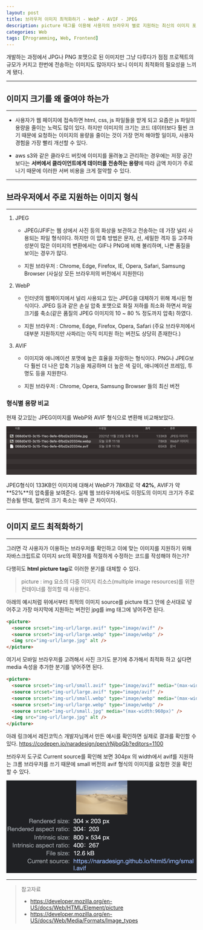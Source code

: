 ```yaml
---
layout: post
title: 브라우저 이미지 최적화하기 - WebP - AVIF - JPEG
description: picture 태그를 이용해 사용자의 브라우저 별로 지원하는 최신의 이미지 포맷 기술에 해당하는 이미지만 제공하여 요청 크기를 줄이고 서버를 절약해보자
categories: Web
tags: [Programming, Web, Frontend]
---
```


개발하는 과정에서 JPG나 PNG 포맷으로 된 이미지만 그냥 다루다가 점점 프로젝트의 규모가 커지고 한번에 전송하는 이미지도 많아지다 보니 이미지 최적화의 필요성을 느끼게 됐다.

---

## 이미지 크기를 왜 줄여야 하는가

---

- 사용자가 웹 페이지에 접속하면 html, css, js 파일들을 받게 되고 요즘은 js 파일의 용량을 줄이는 노력도 많이 있다. 하지만 이미지의 크기는 코드 데이터보다 훨씬 크기 때문에 요청하는 이미지의 용량을 줄이는 것이 가장 먼저 해야할 일이자, 사용자 경험을 가장 빨리 개선할 수 있다.

- aws s3와 같은 클라우드 버킷에 이미지를 올려놓고 관리하는 경우에는 저장 공간보다는 **서버에서 클라이언트에게 데이터를 전송하는 용량**에 따라 금액 차이가 주로 나기 때문에 이러한 서버 비용을 크게 절약할 수 있다.

---

## 브라우저에서 주로 지원하는 이미지 형식

---

1. JPEG

   - JPEG/JFIF는 웹 상에서 사진 등의 화상을 보관하고 전송하는 데 가장 널리 사용되는 파일 형식이다. 하지만 이 압축 방법은 문자, 선, 세밀한 격자 등 고주파 성분이 많은 이미지의 변환에서는 GIF나 PNG에 비해 불리하며, 나쁜 품질을 보이는 경우가 많다.

   - 지원 브라우저 : Chrome, Edge, Firefox, IE, Opera, Safari, Samsung Browser (사실상 모든 브라우저의 버전에서 지원한다)

2. WebP

   - 인터넷의 웹페이지에서 널리 사용되고 있는 JPEG을 대체하기 위해 제시된 형식이다. JPEG 등과 같은 손실 압축 포맷으로 화질 저하를 최소화 하면서 파일 크기를 축소(같은 품질의 JPEG 이미지의 10 ~ 80 % 정도까지 압축) 하였다.

   - 지원 브라우저 : Chrome, Edge, Firefox, Opera, Safari (주요 브라우저에서 대부분 지원하지만 사파리는 아직 미지원 하는 버전도 상당히 존재한다.)

3. AVIF

   - 이미지와 애니메이션 포맷에 높은 효율을 자랑하는 형식이다. PNG나 JPEG보다 훨씬 더 나은 압축 기능을 제공하며 더 높은 색 깊이, 애니메이션 프레임, 투명도 등을 지원한다.

   - 지원 브라우저 : Chrome, Opera, Samsung Browser 들의 최신 버전

### 형식별 용량 비교

현재 갖고있는 JPEG이미지를 WebP와 AVIF 형식으로 변환해 비교해보았다.

![capture](/assets/images/posts/2021-11-26/size-compare.png)

JPEG형식이 133KB인 이미지에 대해서 WebP가 78KB로 약 **42%**, AVIF가 약 **52%**의 압축률을 보여준다. 실제 웹 브라우저에서도 이정도의 이미지 크기가 주로 전송될 텐데, 절반의 크기 축소는 매우 큰 차이이다.

---

## 이미지 로드 최적화하기

---

그러면 각 사용자가 이용하는 브라우저를 확인하고 이에 맞는 이미지를 지원하기 위해 자바스크립트로 이미지 src의 확장자를 적절하게 수정하는 코드를 작성해야 하는가?

다행히도 **html picture tag**로 이러한 분기를 대체할 수 있다.

> picture : img 요소의 다중 이미지 리소스(multiple image resources)를 위한 컨테이너를 정의할 때 사용한다.

아래의 예시처럼 위에서부터 최적의 이미지 source를 picture 태그 안에 순서대로 넣어주고 가장 마지막에 지원하는 버전인 jpg를 img 태그에 넣어주면 된다.

```html
<picture>
  <source srcset="img-url/large.avif" type="image/avif" />
  <source srcset="img-url/large.webp" type="image/webp" />
  <img src="img-url/large.jpg" alt />
</picture>
```

여기서 모바일 브라우저를 고려해서 사진 크기도 분기에 추가해서 최적화 하고 싶다면 media 속성을 추가한 분기를 넣어주면 된다.

```html
<picture>
  <source srcset="img-url/small.avif" type="image/avif" media="(max-width:960px)" />
  <source srcset="img-url/large.avif" type="image/avif" />
  <source srcset="img-url/small.webp" type="image/webp" media="(max-width:960px)" />
  <source srcset="img-url/large.webp" type="image/webp" />
  <source srcset="img-url/small.jpg" media="(max-width:960px)" />
  <img src="img-url/large.jpg" alt />
</picture>
```

아래 링크에서 레진코믹스 개발자님께서 만든 예시를 확인하면 실제로 결과를 확인할 수 있다.
<https://codepen.io/naradesign/pen/rNjbqGb?editors=1100>

브라우저 도구로 Current source를 확인해 보면 304px 의 width에서 avif를 지원하는 크롬 브라우저를 쓰기 때문에 small 버전의 avif 형식의 이미지를 요청한 것을 확인할 수 있다.

![capture](/assets/images/posts/2021-11-26/picture-result.png)

---

> 참고자료
>
> - <https://developer.mozilla.org/en-US/docs/Web/HTML/Element/picture>
> - <https://developer.mozilla.org/en-US/docs/Web/Media/Formats/Image_types>
